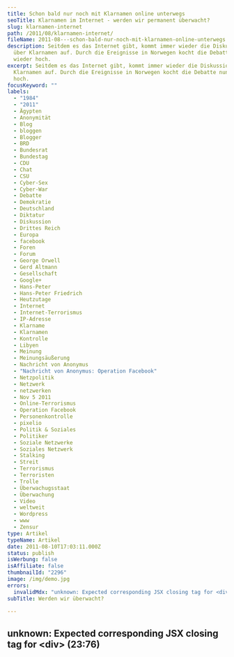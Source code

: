 ```yaml
---
title: Schon bald nur noch mit Klarnamen online unterwegs
seoTitle: Klarnamen im Internet - werden wir permanent überwacht?
slug: klarnamen-internet
path: /2011/08/klarnamen-internet/
fileName: 2011-08---schon-bald-nur-noch-mit-klarnamen-online-unterwegs.md
description: Seitdem es das Internet gibt, kommt immer wieder die Diskussion
  über Klarnamen auf. Durch die Ereignisse in Norwegen kocht die Debatte nun
  wieder hoch.
excerpt: Seitdem es das Internet gibt, kommt immer wieder die Diskussion über
  Klarnamen auf. Durch die Ereignisse in Norwegen kocht die Debatte nun wieder
  hoch.
focusKeyword: ""
labels:
  - "1984"
  - "2011"
  - Ägypten
  - Anonymität
  - Blog
  - bloggen
  - Blogger
  - BRD
  - Bundesrat
  - Bundestag
  - CDU
  - Chat
  - CSU
  - Cyber-Sex
  - Cyber-War
  - Debatte
  - Demokratie
  - Deutschland
  - Diktatur
  - Diskussion
  - Drittes Reich
  - Europa
  - facebook
  - Foren
  - Forum
  - George Orwell
  - Gerd Altmann
  - Gesellschaft
  - Google+
  - Hans-Peter
  - Hans-Peter Friedrich
  - Heutzutage
  - Internet
  - Internet-Terrorismus
  - IP-Adresse
  - Klarname
  - Klarnamen
  - Kontrolle
  - Libyen
  - Meinung
  - Meinungsäußerung
  - Nachricht von Anonymus
  - "Nachricht von Anonymus: Operation Facebook"
  - Netzpolitik
  - Netzwerk
  - netzwerken
  - Nov 5 2011
  - Online-Terrorismus
  - Operation Facebook
  - Personenkontrolle
  - pixelio
  - Politik & Soziales
  - Politiker
  - Soziale Netzwerke
  - Soziales Netzwerk
  - Stalking
  - Streit
  - Terrorismus
  - Terroristen
  - Trolle
  - Überwachugsstaat
  - Überwachung
  - Video
  - weltweit
  - Wordpress
  - www
  - Zensur
type: Artikel
typeName: Artikel
date: 2011-08-10T17:03:11.000Z
status: publish
isWerbung: false
isAffiliate: false
thumbnailId: "2296"
image: /img/demo.jpg
errors:
  invalidMdx: "unknown: Expected corresponding JSX closing tag for <div> (23:76)"
subTitle: Werden wir überwacht?
  
---
```


## unknown: Expected corresponding JSX closing tag for &lt;div> (23:76)

<!--
Facebook und Google+ haben eine Klarnamenpflicht in Ihre AGB aufgenommen. Die
TAZ berichtete heute über das "Vermummungsverbot im Internet":

[http://taz.de/Streit-der-Woche/!75939/](http://taz.de/Streit-der-Woche/!75939/)

Bereits einige Minuten nach Erscheinen des Artikels war eine heftige
Kommentar-Debatte entbrannt, nachzulesen unter dem Artikel. Natürlich wird nicht
nur auf der Seite der TAZ debattiert. Hier ein Gespräch unter Freunden:

**Anne:** _Kommentar Max Mustermann: 09.08.2011 13:53 Uhr_ _"Ich glaube, hier
hat jemand noch nicht so ganz verstanden wie das Internet funktioniert. Nämlich
dezentral. Hier verdrängt man mit einem Verbot von Pseudonymen Opfer und
Freigeister in den Bereich der Illegalität, denn verhindern kann man Masken im
Internet nur mit Persokontrolle. Und ja, klar, als linker Blogger im
Nazi-Viertel möchte ich unbedingt, dass jeder weiß wo ich wohne. Gibt es nicht
auch Pseudonyme für Buchautoren und Reporter?" \*_ <div> **WORTGEWAGT:** Fehlt
nur noch die Sicherheitsmaßnahme, Kameras, ähnlich Webcams, in jeden Computer
einzubauen, mit dem heißen Draht zur CSU. Dabei könnten eigentlich auch direkt
die PC-Nutzer selbst noch beim Kauf mit Schnüffelchips versehen werden. Immerhin
haben die schon Mülltonnen und Kleidung, warum also nicht auch der Mensch!

<div> __Anne:__  _Kommentar Stadt Kind:_  _"Warum tragen wir nicht gleich alle Namensschilder in Schriftgröße 48 und Schriftart Arial?"*_ </div> __T.:__  Warum werden Missbrauchsopfer an gleicher Stelle erwähnt wie der indirekt genannte Troll? Ich vermute mal, dass die journalistisch mäßige Arbeit (einzig als Hinweis darauf dass Innenmister Friedrich fordert) dem Aufruf zur Samstags-Kommentaraktion dient. Die Überlegung an sich ist in vielerlei Hinsicht notwenig und hat ja mit Überwachungsstaat erstmal nichts zu tun. Allerdings stört mich dabei die wehemente Überzeugung eines Einzelnen aus Willen zum Protest. Wieso ist es so schwierig in Pro und Contra aufzuteilen, auch um seinen eigenen Standpunkt zu reflektieren? Notwendig, weil gegen rechtsfreien Raum. Notwendig, weil ich dabei trotzdem anonym bleiben muss. Wie geht das also zusammen?
<div> __Anne:__  Mit Sicherheit haben beide Seiten ihre Argumente. Schwarz-Weiß-Denken hat noch nie wirklich etwas gebracht. Sicherlich muss man seine Meinung auch immer reflektierend betrachten. Doch sehe ich das Internet als das wichtigste Instrument der freien Meinungsäußerung in der heutigen Zeit. Sicher, es gibt auch schwarze Schafe, die es gnadenlos für ihre Propaganda nutzen (siehe Norwegen), wer jedoch z. B. die Demonstrationen in Ländern wie Ägypten und Libyen verfolgt hat, sieht auch ganz klar die Wichtigkeit dieses Mediums und zwar genau in dieser Form. Manchmal kann es sehr wichtig sein, seine Meinung kund zu tun und das auch anonym. Mit Klarnamen wären einige wirklich wichtige Aktionen ganz klar nicht möglich gewesen. Nicht ohne Grund benennen heute Menschen aus Staaten in denen das Volk unterdrückt wird/wurde ihre Kinder nach sozialen Netzwerken. Und wie Herr Mustermann das in seinem Kommentar schon sehr treffend schreibt: Als Blogger möchte man nicht immer, dass alle über den Namen den Wohnort ermitteln können. Nicht jeder trägt einen Allerweltsnamen wie Sabine Maier und Sebastian Huber. Anonymität ist eben auch ein wichtiger Schutz. Auch z. B. im Chat oder auf diversen „Kennenlern-Seiten“. Auf der anderen Seite ist es natürlich auch die beste Möglichkeit für Trolle, ihr Unwesen zu treiben. Allerdings möchte ich als Blogger schon sehr gerne meinen Künstlernamen behalten und ich denke ich spreche hier im Namen einiger: Sollte sich ein irrsinniges Gesetz dieser Art tatsächlich durchsetzen, würde ich sämtliche Aktivitäten sofort einststellen und meine Texte in Zukunft nur noch auf Blöcke, nicht mehr aber in Blogs schreiben. Natürlich ließe sie solche ein Gesetz auch niemals auf nationaler Ebene vereinbaren, da das Netz ja glücklicherweise weltweit ist.</div><div> __T.:__  ...Politiker: Phrasen, Rhetorik...
 ____ </div><div> __Anne:__  Zum Glück bin ich  kein Politiker und bin nicht gezwungen einzulenken. Ich würde sicher schon nach einem Tag einem Herzanfall erliegen. Meine Meinung nach, würde eine solche (nicht durchführbare) Gesetz-Situation bedeuten, alles gleichzuschalten, die Menschheit einem großen Stück Ihrer Freiheit und Vielfalt zu berauben und sie immer mehr in ihrer allgemeinen, immer weiter verbreiteten, mehrheitlichen Meinung bestärken, dass es sowieso besser ist, seine Einstellung/Neigung/Meinun​g für sich zu behalten, mitzulaufen und alles so zu machen wie es vorgekaut und in mundgerechten Happen serviert wird. Ein Bisschen erinnert mich das an George Orwellls "1984", ein Bisschen leider auch an Aktionen wie die Bücherverbrennungen im Dritten Reich. In einer Gesellschaft, in der keine Meinungsäußerung und kein Informationsaustausch mehr möglich ist, können sich sehr schnell sehr ungute Dinge entwickeln.</div><div><abbr title="Mittwoch, 10. August 2011 um 14:01"></abbr><abbr title="Mittwoch, 10. August 2011 um 14:01"> __T.:__   Ich sehe das Problem "Internet" bzw. Netzpolitik an sich schon seit Langem. Allerdings mehr in der kulturellen Hinsicht. (was ist Kunst etc.) Das Pferd muss also von hinten aufgezäumt werden, heißt: Sichtbar zu machen, wer sich wann mit Klarnamen anmeldet, ist technisch nur möglich (nach meinem Wissen), in dem wir dem Überwachungsstaat jetzt doch sehr nahe kommen, nämlich mittels IP-Adresse, Einwohnermeldeamt, oder eines neuen Verfahrens, das eigens dafür entwickelt werden müsste. Ehe es soweit kommen wird (das Thema wird sicher für weitere zehn jahre fallen gelassen, bis es auf Anstoß in der Gesellschaft stoßen kann und durchsetzbar wird) werden solche "Anonymous" und andere Aktivisten einen Cyber-War auslösen, kann ich mir vorstellen.</abbr></div></div> __Anne:__  Ganz genau, da liegt der sprichwörtliche Hund begraben. Ich (und ich gehe davon aus, auch der Autor des TAZ-Artikels) habe das vorausgesetzt, dass derartige „Werkzeuge“ nötig sind, um ein „Klarnamen-Internet“ durchzusetzen. Erstens würde es wohl Jahrzehnte dauern, bis das Ganze an den Start gehen könnte, zweitens würde es (hoffentlich) Protestaktionen ungeahnten Ausmaßes lostreten und drittens wäre es sicher nahezu unmöglich, das komplette Internet auseinanderzuklamüsern und „unter Kontrolle zu bringen“. Alleine die Überlegung bestimmter Politiker jedoch, so etwas durchsetzen zu wollen, sollte einem zu denken geben und die Menschen ermahnen, dass es wichtig ist, sich mit derartigen Themen auseinanderzusetzen („Nein, Eure Suppe ess´ ich nicht“), nicht alles als gegeben hinzunehmen, und vor allem auch immer wieder gut zu überlegen, wem man bei der Wahl seine Stimme gibt. Dass, was die Möglichkeiten des Internets im Allgemeinen betrifft, noch eine ungewisse, vielleicht auch dunkle Zukunft vor uns liegt, dürfte jedem klar sein. Ganz sicher muss damit äußerst vorsichtig umgegangen werden. Allerdings sollte man das Ganze viel sensibler angehen. Eine derartige „Lösung“ wäre mit Sicherheit ein Schritt in die ganz falsche Richtung. Ganz im Gegenteil, Politiker sollten (einige tun das ja auch schon ansatzweise) diese neue Subkultur (so neu ist sie inzwischen ja gar nicht mehr, ab und zu kommt es einem nur so vor, als hätten da ein paar Leute ein paar Jahre geschlafen) für sich nutzen. Sie einbeziehen und vor allem auch für voll nehmen. „Zusammenarbeit“, „Kooperation“ und „Diskussion“ sind denke ich drei Stichworte, denen in unserer heutigen Gesellschaft immer mehr Beachtung geschenkt werden sollte. Vielleicht sollten ja auch ein paar „graue Herren“ mal einen Internet-Workshop besuchen. „Neue Medien für Politiker“. Ein schöner Gedanke. Das erinnert mich an die ältere Dame in der (unglaublich nervigen) Kekswerbung, die zu ihrem Sohn sagt: „Junge, Du musst vorbeikommen, ich habe das Internet gelöscht!“ ;)

**Simon Sagt:** Das Thema ist seit einiger Zeit am hochkochen und ich denke,
dass das Internet durch diese Regularieren kaputt gemacht wird. Und wenn diese
durchgedrückt werden, mit sämtlichen technischen Schikanen, dann wird es eben
ein neues Netz geben, das von mir aus "Outernet" heißen wird, das wieder frei
sein wird. Ich denke, dass die Vorteile durch das Reglement nicht die Nachteile
aufwiegen. @cardamon82: Was würdest Du eigentlich machen, wenn sich das
durchsetzt?

**Anne:** Ich würde alles löschen und aufhören zu bloggen. Ich würde aber auf
jeden Fall weiterschreiben. Darauf kann ich nicht verzichten, das tue ich ja
schon, seitdem ich einen Stift halten kann. Vielleicht würde ich dann
Flugblätter von Brücken werfen, oder so… :)

_\*Die Kommentare von "Max Mustermann" und "Stadtkind" stammen von der
Kommentar-Seite unter dem TAZ-Beitrag._

To be continued...

**Link des Tages:**
[http://de.wiktionary.org/wiki/Klarname](http://de.wiktionary.org/wiki/Klarname)

![Foto: Gerd Altmann pixelio.de | full](http://cardamonchai.files.wordpress.com/2011/08/508873_r_k_b_by_gerd-altmann_pixelio-de.jpg "Foto: Gerd Altmann pixelio.de")

**Nachricht von Anonymus: Operation Facebook, Nov 5 2011**

[youtube=http://www.youtube.com/watch?v=maTi2xO28xo&amp;feature=player_embedded]

**Video des Tages:**

Tocotronic - Digital ist besser

[youtube=http://www.youtube.com/watch?v=8iLKjv2Sz04]

<div><abbr title="Mittwoch, 10. August 2011 um 16:16"></abbr></div>

-->

  